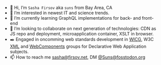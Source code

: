 - 👋 Hi, I’m `Sasha Firsov` aka `suns` from Bay Area, CA
- 👀 I’m interested in newest IT and science trends. 
- 🌱 I’m currently learning GraphQL implementations for back- and front-end
- 💞️ I’m looking to collaborate on next generation of technologies: CDN as JS repo and deployment, microapplication container, XSLT in browser.
- ✒️ Engaged in oncomming web standards development in [WICG](https://github.com/WICG), W3C [XML](https://www.w3.org/community/xslt-40/participants) and [WebComponents](https://www.w3.org/community/webcomponents/participants) groups for Declarative Web Application subjects.
- 📫 How to reach me sasha@firsov.net, DM [@Suns@fosstodon.org](https://twitter.com/SashaFirsov](https://fosstodon.org/@Suns))
